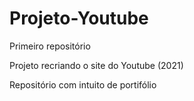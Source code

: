# Projeto-Youtube
 Primeiro repositório

 Projeto recriando o site do Youtube (2021)

 Repositório com intuito de portifólio
 
